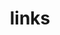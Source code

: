 ---
layout: page
title: links
nav: true
nav_order: 6
dropdown: true
children: 
    - title: CV
      permalink: http://cv.ryancordell.org/
    - title: divider
    - title: Dossier Statements
      permalink: /statements/
    - title: divider
    - title: Viral Texts Project
      permalink: http://viraltexts.org/
    - title: divider
    - title: <a rel="me" href="https://bsky.app/profile/ryancordell.bsky.social">BlueSky</a>
---